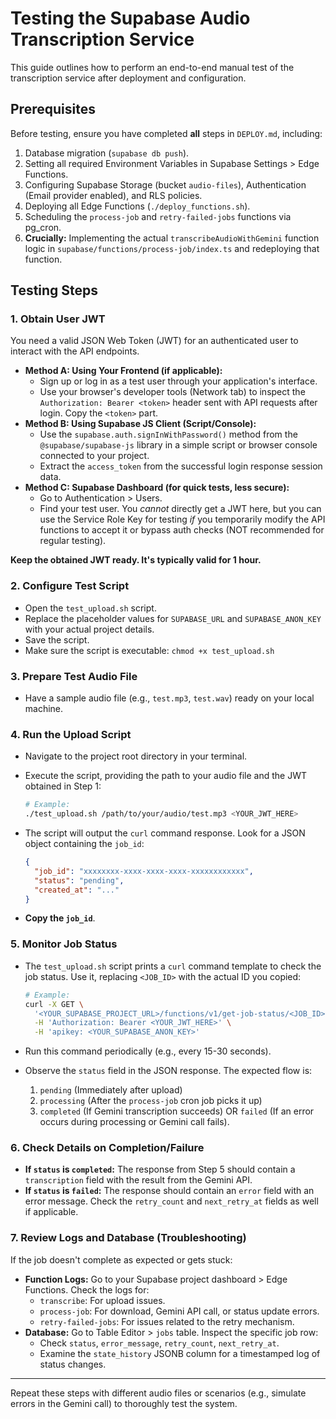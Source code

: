 # Testing the Supabase Audio Transcription Service

This guide outlines how to perform an end-to-end manual test of the transcription service after deployment and configuration.

## Prerequisites

Before testing, ensure you have completed **all** steps in `DEPLOY.md`, including:
1.  Database migration (`supabase db push`).
2.  Setting all required Environment Variables in Supabase Settings > Edge Functions.
3.  Configuring Supabase Storage (bucket `audio-files`), Authentication (Email provider enabled), and RLS policies.
4.  Deploying all Edge Functions (`./deploy_functions.sh`).
5.  Scheduling the `process-job` and `retry-failed-jobs` functions via pg_cron.
6.  **Crucially:** Implementing the actual `transcribeAudioWithGemini` function logic in `supabase/functions/process-job/index.ts` and redeploying that function.

## Testing Steps

### 1. Obtain User JWT

You need a valid JSON Web Token (JWT) for an authenticated user to interact with the API endpoints.

*   **Method A: Using Your Frontend (if applicable):**
    *   Sign up or log in as a test user through your application's interface.
    *   Use your browser's developer tools (Network tab) to inspect the `Authorization: Bearer <token>` header sent with API requests after login. Copy the `<token>` part.
*   **Method B: Using Supabase JS Client (Script/Console):**
    *   Use the `supabase.auth.signInWithPassword()` method from the `@supabase/supabase-js` library in a simple script or browser console connected to your project.
    *   Extract the `access_token` from the successful login response session data.
*   **Method C: Supabase Dashboard (for quick tests, less secure):**
    *   Go to Authentication > Users.
    *   Find your test user. You *cannot* directly get a JWT here, but you can use the Service Role Key for testing *if* you temporarily modify the API functions to accept it or bypass auth checks (NOT recommended for regular testing).

**Keep the obtained JWT ready. It's typically valid for 1 hour.**

### 2. Configure Test Script

*   Open the `test_upload.sh` script.
*   Replace the placeholder values for `SUPABASE_URL` and `SUPABASE_ANON_KEY` with your actual project details.
*   Save the script.
*   Make sure the script is executable: `chmod +x test_upload.sh`

### 3. Prepare Test Audio File

*   Have a sample audio file (e.g., `test.mp3`, `test.wav`) ready on your local machine.

### 4. Run the Upload Script

*   Navigate to the project root directory in your terminal.
*   Execute the script, providing the path to your audio file and the JWT obtained in Step 1:

    ```bash
    # Example:
    ./test_upload.sh /path/to/your/audio/test.mp3 <YOUR_JWT_HERE>
    ```

*   The script will output the `curl` command response. Look for a JSON object containing the `job_id`:

    ```json
    {
      "job_id": "xxxxxxxx-xxxx-xxxx-xxxx-xxxxxxxxxxxx",
      "status": "pending",
      "created_at": "..."
    }
    ```
*   **Copy the `job_id`**.

### 5. Monitor Job Status

*   The `test_upload.sh` script prints a `curl` command template to check the job status. Use it, replacing `<JOB_ID>` with the actual ID you copied:

    ```bash
    # Example:
    curl -X GET \
      '<YOUR_SUPABASE_PROJECT_URL>/functions/v1/get-job-status/<JOB_ID>' \
      -H 'Authorization: Bearer <YOUR_JWT_HERE>' \
      -H 'apikey: <YOUR_SUPABASE_ANON_KEY>'
    ```

*   Run this command periodically (e.g., every 15-30 seconds).
*   Observe the `status` field in the JSON response. The expected flow is:
    1.  `pending` (Immediately after upload)
    2.  `processing` (After the `process-job` cron job picks it up)
    3.  `completed` (If Gemini transcription succeeds) OR `failed` (If an error occurs during processing or Gemini call fails).

### 6. Check Details on Completion/Failure

*   **If `status` is `completed`:** The response from Step 5 should contain a `transcription` field with the result from the Gemini API.
*   **If `status` is `failed`:** The response should contain an `error` field with an error message. Check the `retry_count` and `next_retry_at` fields as well if applicable.

### 7. Review Logs and Database (Troubleshooting)

If the job doesn't complete as expected or gets stuck:

*   **Function Logs:** Go to your Supabase project dashboard > Edge Functions. Check the logs for:
    *   `transcribe`: For upload issues.
    *   `process-job`: For download, Gemini API call, or status update errors.
    *   `retry-failed-jobs`: For issues related to the retry mechanism.
*   **Database:** Go to Table Editor > `jobs` table. Inspect the specific job row:
    *   Check `status`, `error_message`, `retry_count`, `next_retry_at`.
    *   Examine the `state_history` JSONB column for a timestamped log of status changes.

---

Repeat these steps with different audio files or scenarios (e.g., simulate errors in the Gemini call) to thoroughly test the system.